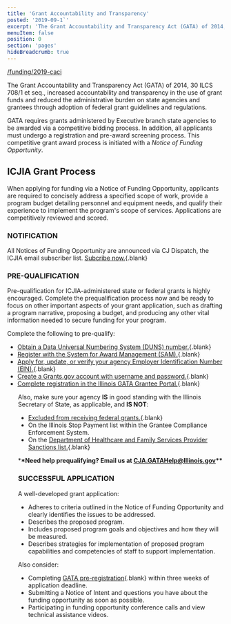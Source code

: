 ```yaml
---
title: 'Grant Accountability and Transparency'
posted: '2019-09-1`'
excerpt: 'The Grant Accountability and Transparency Act (GATA) of 2014, 30 ILCS 708/1 et seq., increased accountability and transparency in the use of grant funds and reduced the administrative burden on state agencies and grantees through adoption of federal grant guidelines and regulations.'
menuItem: false
position: 0
section: 'pages'
hideBreadcrumb: true
---
```


[/funding/2019-caci](/funding/2019-caci)

The Grant Accountability and Transparency Act (GATA) of 2014, 30 ILCS 708/1 et seq., increased accountability and transparency in the use of grant funds and reduced the administrative burden on state agencies and grantees through adoption of federal grant guidelines and regulations.

GATA requires grants administered by Executive branch state agencies to be awarded via a competitive bidding process. In addition, all applicants must undergo a registration and pre-award screening process. This competitive grant award process is initiated with a _Notice of Funding Opportunity_.

## ICJIA Grant Process

<div class="layout row wrap mt-5">
<div class="flex xs12 sm12 md6">

When applying for funding via a Notice of Funding Opportunity, applicants are required to concisely address a specified scope of work, provide a program budget detailing personnel and equipment needs, and qualify their experience to implement the program's scope of services. Applications are competitively reviewed and scored.

### NOTIFICATION

All Notices of Funding Opportunity are announced via CJ Dispatch, the ICJIA email subscriber list. [Subcribe now.](https://visitor.r20.constantcontact.com/manage/optin?v=001MqUcqqvjwLCJXlLMSWbTe3zHHmEQgFeBuHvBcJWTbwgrxFbDSGx4HSUPpI6DJWMUPgbljtLxffqIcGFTgCnr-auak88ybvRxpoJlTMGPtZs%3D){.blank}

### PRE-QUALIFICATION

Pre-qualification for ICJIA-administered state or federal grants is highly encouraged. Complete the prequalification process now and be ready to focus on other important aspects of your grant application, such as drafting a program narrative, proposing a budget, and producing any other vital information needed to secure funding for your program.

Complete the following to pre-qualify:

- [Obtain a Data Universal Numbering System (DUNS) number.](http://fedgov.dnb.com/webform/pages/CCRSearch.jsp){.blank}
- [Register with the System for Award Management (SAM).](https://www.hrsa.gov/grants/apply/register/sam-registration/index.html){.blank}
- [Apply for, update, or verify your agency Employer Identification Number (EIN).](https://www.irs.gov/businesses/small-businesses-self-employed/apply-for-an-employer-identification-number-ein-online){.blank}
- [Create a Grants.gov account with username and password.](https://www.grants.gov/applicants/registration.html){.blank}
- [Complete registration in the Illinois GATA Grantee Portal.](https://grants.illinois.gov/portal/){.blank}

</div>

<div class="flex xs12 sm12 md6" style="padding-left: 25px">

Also, make sure your agency **IS** in good standing with the Illinois Secretary of State, as applicable, and **IS NOT**:

- [Excluded from receiving federal grants.](https://www.sam.gov/SAM/transcript/Quick_Guide_to_Advanced_Search_Exclusion.pdf){.blank}
- On the Illinois Stop Payment list within the Grantee Compliance Enforcement System.
- On the [Department of Healthcare and Family Services Provider Sanctions list.](https://www.illinois.gov/hfs/oig/Pages/SanctionsList.aspx){.blank}

\***\*Need help prequalifying? Email us at CJA.GATAHelp@Illinois.gov\*\***

### SUCCESSFUL APPLICATION

A well-developed grant application:

- Adheres to criteria outlined in the Notice of Funding Opportunity and clearly identifies the issues to be addressed.
- Describes the proposed program.
- Includes proposed program goals and objectives and how they will be measured.
- Describes strategies for implementation of proposed program capabilities and competencies of staff to support implementation.

Also consider:

- Completing [GATA pre-registration](https://grants.illinois.gov/portal/){.blank} within three weeks of application deadline.
- Submitting a Notice of Intent and questions you have about the funding opportunity as soon as possible.
- Participating in funding opportunity conference calls and view technical assistance videos.

</div>
</div>
